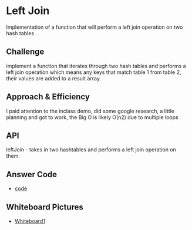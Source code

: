 # Left Join
<!-- Short summary or background information -->
Implementation of a function that will perform a left join operation on two hash tables

## Challenge
<!-- Description of the challenge -->
implement a function that iterates through two hash tables and performs a left join operation which means any keys that match table 1 from table 2, their values are added to a result array.

## Approach & Efficiency
<!-- What approach did you take? Why? What is the Big O space/time for this approach? -->
I paid attention to the inclass demo, did some google research, a little planning and got to work, the Big O is likely O(n2) due to multiple loops

## API
<!-- Description of each method publicly available to your Linked List -->
leftJoin - takes in two hashtables and performs a left join operation on them.

## Answer Code
* [code](./left-join.js)

## Whiteboard Pictures
* [Whiteboard1](https://photos.app.goo.gl/YZqj66yo5tLbuQNB7)
